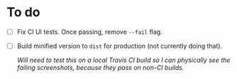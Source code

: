 # To do

- [ ] Fix CI UI tests. Once passing, remove `--fail` flag.
- [ ] Build minified version to `dist` for production (not currently doing that).

	_Will need to test this on a local Travis CI build so I can physically see the failing screenshots, because they pass on non-CI builds._

